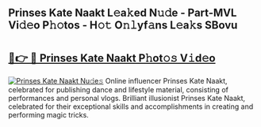 ## Prinses Kate Naakt L𝚎a𝚔ed N𝚞𝚍e - Part-MVL Vi𝚍𝚎o P𝚑𝚘tos - H𝚘𝚝 O𝚗𝚕yf𝚊ns L𝚎a𝚔s SBovu

# <h2><a href="http://kf5qhoq.oniu.top/?m=Prinses+Kate+Naakt">🔗👉 🔴 Prinses Kate Naakt P𝚑ot𝚘𝚜 V𝚒d𝚎o</a></h2>

[![Prinses Kate Naakt Nu𝚍e𝚜](https://i.imgur.com/0qMVB7G.gif)](http://kf5qhoq.oniu.top/?m=Prinses+Kate+Naakt)
Online influencer Prinses Kate Naakt, celebrated for publishing dance and lifestyle material, consisting of performances and personal vlogs. Brilliant illusionist Prinses Kate Naakt, celebrated for their exceptional skills and accomplishments in creating and performing magic tricks.  
